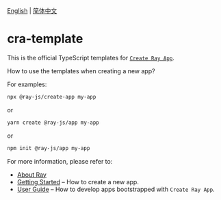 [English](README.md) | [简体中文](README_zh.md)


# cra-template

This is the official TypeScript templates for [`Create Ray App`](https://developer.tuya.com/cn/ray/guide/tutorial).

How to use the templates when creating a new app?

For examples:

```sh
npx @ray-js/create-app my-app
```
or
```sh
yarn create @ray-js/app my-app
```
or
```sh
npm init @ray-js/app my-app
```

For more information, please refer to:
- [About Ray](https://developer.tuya.com/cn/ray)
- [Getting Started](https://developer.tuya.com/cn/ray/guide/tutorial/start) – How to create a new app.
- [User Guide](https://developer.tuya.com/cn/ray/guide) – How to develop apps bootstrapped with `Create Ray App`.
